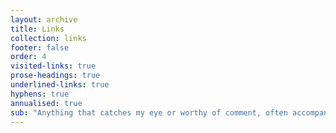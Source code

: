 ```yaml
---
layout: archive
title: Links
collection: links
footer: false
order: 4
visited-links: true
prose-headings: true
underlined-links: true
hyphens: true
annualised: true
sub: "Anything that catches my eye or worthy of comment, often accompanied by some short thoughts."
---
```

